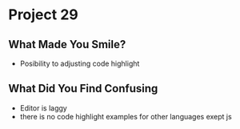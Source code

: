 # Project 29

## What Made You Smile?
- Posibility to adjusting code highlight

## What Did You Find Confusing
- Editor is laggy
- there is no code highlight examples for other languages exept js